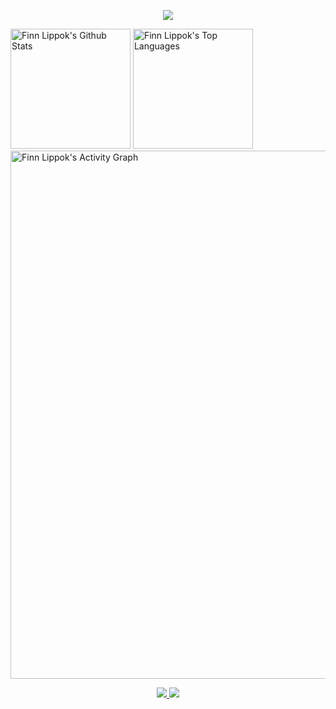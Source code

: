 <p align="center">
  <a href="https://github.com/DenverCoder1/readme-typing-svg"><img src="https://readme-typing-svg.demolab.com/?lines=<👋Hello, World!/>;<👋Hallo, World!/>;<👋Hola, World!/>;<👋Bonjour, World!/>;<👋Namaste, World!/>;<👋Olá, World!/>;<👋Ciao, World!/>&font=Roboto%20Code&center=true&width=480&height=45&color=1F6FEB&vCenter=true&size=22&pause=900"></a> 
</p>
 
 <a href="https://github.com/anuraghazra/github-readme-stats">
<img alt="Finn Lippok's Github Stats" src="https://denvercoder1-github-readme-stats.vercel.app/api/?username=FinnPL&show_icons=true&include_all_commits=true&count_private=true&theme=react&hide_border=true&bg_color=1F222E&title_color=1F6FEB&icon_color=F8D866" height="192px"/></a>

 <a href="https://github.com/anuraghazra/github-readme-stats">
 <img alt="Finn Lippok's Top Languages" src="https://github-readme-stats.vercel.app/api/top-langs/?username=FinnPL&langs_count=8&layout=compact&theme=react&hide_border=true&bg_color=1F222E&title_color=1F6FEB&icon_color=F8D866&hide=Jupyter%20Notebook" height="192px"/></a>

 <a href="https://github.com/ashutosh00710/github-readme-activity-graph">
 <img alt="Finn Lippok's Activity Graph" src="https://github-readme-activity-graph.cyclic.app/graph/?username=FinnPL&bg_color=1F222E&color=1F6FEB&line=1F6FEB&point=FFFFFF&hide_border=true"width="845"/></a>

<p align="center">
  <a href="https://skillicons.dev">
    <img src="https://skillicons.dev/icons?i=java,spring,c,cpp,cs,dotnet,visualstudio,vscode,azure,powershell,bash,linux,docker,mysql,git" />
    <img src="https://skillicons.dev/icons?i=raspberrypi,arduino,postman,idea" />
  </a>
</p>
